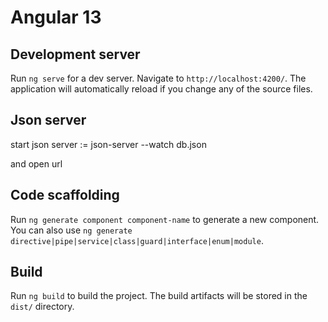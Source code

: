 # Angular 13 


## Development server

Run `ng serve` for a dev server. Navigate to `http://localhost:4200/`. The application will automatically reload if you change any of the source files.

## Json  server
 start json server :=  json-server --watch db.json
 
 and open url 

## Code scaffolding

Run `ng generate component component-name` to generate a new component. You can also use `ng generate directive|pipe|service|class|guard|interface|enum|module`.

## Build

Run `ng build` to build the project. The build artifacts will be stored in the `dist/` directory.

